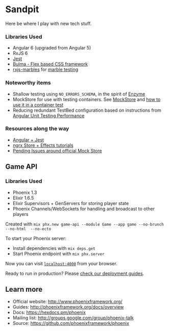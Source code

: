 # Sandpit

Here be where I play with new tech stuff.

### Libraries Used

* Angular 6 (upgraded from Angular 5)
* RxJS 6
* [Jest](https://facebook.github.io/jest)
* [Bulma - Flex based CSS framework](https://bulma.io/)
* [rxjs-marbles](https://github.com/cartant/rxjs-marbles) for [marble testing](https://github.com/ReactiveX/rxjs/blob/master/doc/marble-testing.md)

### Noteworthy items

* Shallow testing using `NO_ERRORS_SCHEMA`, in the spirit of [Enzyme](http://airbnb.io/enzyme/)
* MockStore for use with testing containers. See [MockStore](src/spec_helpers/mock-store.ts) and [how to use it in a container test](src/features/todos/containers/todos/todos.container.spec.ts)
* Reducing redundant TestBed configuration based on instructions from [Angular Unit Testing Performance](https://blog.angularindepth.com/angular-unit-testing-performance-34363b7345ba)

### Resources along the way

* [Angular + Jest](https://blog.cloudboost.io/angular-jest-wallabyjs-why-it-is-the-ideal-combination-and-how-to-configure-b4cbe2eff4b3)
* [ngrx Store + Effects tutorials](https://www.youtube.com/playlist?list=PLW2eQOsUPlWJRfWGOi9gZdc3rE4Fke0Wv)
* [Pending Issues around official Mock Store](https://github.com/ngrx/platform/issues/915)

## Game API

### Libraries Used
* Phoenix 1.3
* Elixir 1.6.5
* Elixir Supervisors + GenServers for storing player state
* Phoenix Channels/WebSockets for handling and broadcast to other players

Created with `mix phx.new game-api --module Game --app game --no-brunch --no-html  --no-ecto`

To start your Phoenix server:

  * Install dependencies with `mix deps.get`
  * Start Phoenix endpoint with `mix phx.server`

Now you can visit [`localhost:4000`](http://localhost:4000) from your browser.

Ready to run in production? Please [check our deployment guides](http://www.phoenixframework.org/docs/deployment).

## Learn more

  * Official website: http://www.phoenixframework.org/
  * Guides: http://phoenixframework.org/docs/overview
  * Docs: https://hexdocs.pm/phoenix
  * Mailing list: http://groups.google.com/group/phoenix-talk
  * Source: https://github.com/phoenixframework/phoenix

